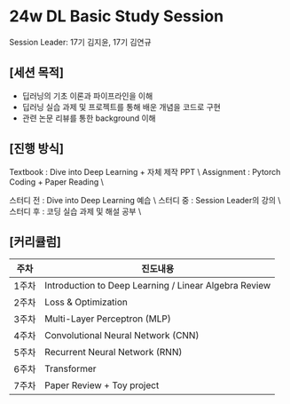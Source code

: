 # 24w DL Basic Study Session
Session Leader: 17기 김지윤, 17기 김연규

## [세션 목적]
- 딥러닝의 기초 이론과 파이프라인을 이해
- 딥러닝 실습 과제 및 프로젝트를 통해 배운 개념을 코드로 구현
- 관련 논문 리뷰를 통한 background 이해

## [진행 방식]
Textbook : Dive into Deep Learning + 자체 제작 PPT  \\
Assignment : Pytorch Coding + Paper Reading  \\

스터디 전 : Dive into Deep Learning 예습 \\
스터디 중 : Session Leader의 강의 \\
스터디 후 : 코딩 실습 과제 및 해설 공부 \\
  
## [커리큘럼]
|주차|진도내용|
|------|---|
|1주차|Introduction to Deep Learning / Linear Algebra Review|
|2주차|Loss & Optimization|
|3주차|Multi-Layer Perceptron (MLP)|
|4주차|Convolutional Neural Network (CNN)|
|5주차|Recurrent Neural Network (RNN)|
|6주차|Transformer|
|7주차|Paper Review + Toy project|


